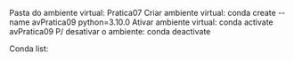 
Pasta do ambiente virtual: Pratica07
Criar ambiente virtual: conda create --name avPratica09 python=3.10.0
Ativar ambiente virtual: conda activate avPratica09
P/ desativar o ambiente: conda deactivate

Conda list: